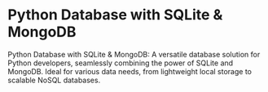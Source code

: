 <h1>Python Database with SQLite & MongoDB</h1>
Python Database with SQLite &amp; MongoDB: A versatile database solution for Python developers, seamlessly combining the power of SQLite and MongoDB. Ideal for various data needs, from lightweight local storage to scalable NoSQL databases.
